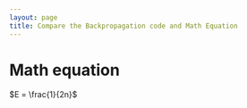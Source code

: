 ```yaml
---
layout: page
title: Compare the Backpropagation code and Math Equation
---
```



# Math equation

$E = \frac{1}{2n}$
